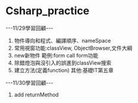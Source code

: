 # Csharp_practice

---11/29學習回顧---
1. 物件導向和程式、編譯順序、nameSpace
2. 常用視窗功能:classView, ObjectBrowser,文件大綱
3. new新物件 範例:form call form功能
4. 除錯燈泡與沒引入的誤進到classView搜索
5. 建立方法(定義function)
其他:基礎IT第五章

---11/30學習回顧---
1. add returnMethod
